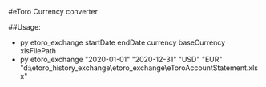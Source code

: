 #eToro Currency converter


##Usage:

- py etoro_exchange startDate endDate currency baseCurrency xlsFilePath
- py etoro_exchange "2020-01-01" "2020-12-31" "USD" "EUR" "d:\etoro_history_exchange\etoro_exchange\eToroAccountStatement.xlsx"
